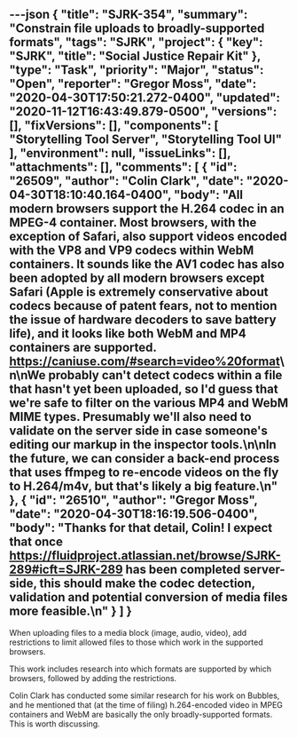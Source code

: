 ---json
{
  "title": "SJRK-354",
  "summary": "Constrain file uploads to broadly-supported formats",
  "tags": "SJRK",
  "project": {
    "key": "SJRK",
    "title": "Social Justice Repair Kit"
  },
  "type": "Task",
  "priority": "Major",
  "status": "Open",
  "reporter": "Gregor Moss",
  "date": "2020-04-30T17:50:21.272-0400",
  "updated": "2020-11-12T16:43:49.879-0500",
  "versions": [],
  "fixVersions": [],
  "components": [
    "Storytelling Tool Server",
    "Storytelling Tool UI"
  ],
  "environment": null,
  "issueLinks": [],
  "attachments": [],
  "comments": [
    {
      "id": "26509",
      "author": "Colin Clark",
      "date": "2020-04-30T18:10:40.164-0400",
      "body": "All modern browsers support the H.264 codec in an MPEG-4 container. Most browsers, with the exception of Safari, also support videos encoded with the VP8 and VP9 codecs within WebM containers. It sounds like the AV1 codec has also been adopted by all modern browsers except Safari (Apple is extremely conservative about codecs because of patent fears, not to mention the issue of hardware decoders to save battery life), and it looks like both WebM and MP4 containers are supported. <https://caniuse.com/#search=video%20format>\n\nWe probably can't detect codecs within a file that hasn't yet been uploaded, so I'd guess that we're safe to filter on the various MP4 and WebM MIME types. Presumably we'll also need to validate on the server side in case someone's editing our markup in the inspector tools.\n\nIn the future, we can consider a back-end process that uses ffmpeg to re-encode videos on the fly to H.264/m4v, but that's likely a big feature.\n"
    },
    {
      "id": "26510",
      "author": "Gregor Moss",
      "date": "2020-04-30T18:16:19.506-0400",
      "body": "Thanks for that detail, Colin! I expect that once <https://fluidproject.atlassian.net/browse/SJRK-289#icft=SJRK-289> has been completed server-side, this should make the codec detection, validation and potential conversion of media files more feasible.\n"
    }
  ]
}
---
When uploading files to a media block (image, audio, video), add restrictions to limit allowed files to those which work in the supported browsers.

This work includes research into which formats are supported by which browsers, followed by adding the restrictions.

Colin Clark has conducted some similar research for his work on Bubbles, and he mentioned that (at the time of filing) h.264-encoded video in MPEG containers and WebM are basically the only broadly-supported formats. This is worth discussing.

        